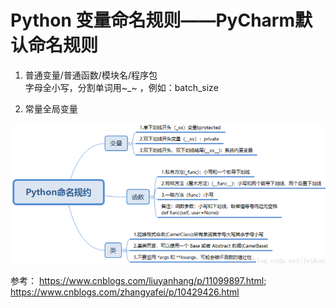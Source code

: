 # Python 变量命名规则——PyCharm默认命名规则
1. 普通变量/普通函数/模块名/程序包  
字母全小写，分割单词用~_~ ，例如：batch_size  

2. 常量全局变量


![](picture/varNamingRules/PythonVarNamingRules.png)


参考：  https://www.cnblogs.com/liuyanhang/p/11099897.html;    https://www.cnblogs.com/zhangyafei/p/10429426.html   
